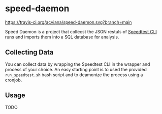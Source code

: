 # speed-daemon

https://travis-ci.org/acviana/speed-daemon.svg?branch=main

Speed Daemon is a project that collecst the JSON restuls of [Speedtest CLI](https://www.speedtest.net/apps/cli) runs and imports them into a SQL database for analysis.

## Collecting Data

You can collect data by wrapping the Speedtest CLI in the wrapper and process of your choice. An easy starting point is to used the provided `run_speedtest.sh` bash script and to deamonize the process using a cronjob.

## Usage

TODO
